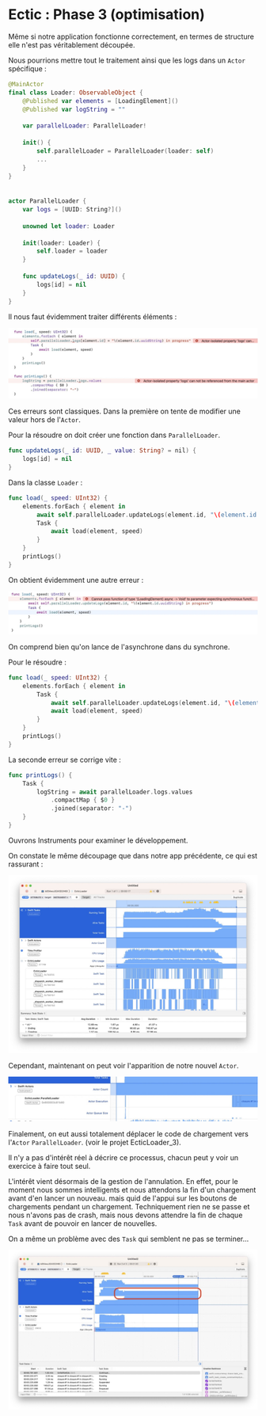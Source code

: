 # Ectic : Phase 3 (optimisation)

Même si notre application fonctionne correctement, en termes de structure elle n'est pas véritablement découpée.

Nous pourrions mettre tout le traitement ainsi que les logs dans un `Actor` spécifique :

```swift
@MainActor
final class Loader: ObservableObject {
    @Published var elements = [LoadingElement]()
    @Published var logString = ""
    
    var parallelLoader: ParallelLoader!
    
    init() {
        self.parallelLoader = ParallelLoader(loader: self)
        ...
    }
}


actor ParallelLoader {
    var logs = [UUID: String?]()
    
    unowned let loader: Loader
        
    init(loader: Loader) {
        self.loader = loader
    }
    
    func updateLogs(_ id: UUID) {
        logs[id] = nil
    }
}
```

Il nous faut évidemment traiter différents éléments :

![actor errors](images/actor_modif_1.jpeg)

Ces erreurs sont classiques. Dans la première on tente de modifier une valeur hors de l'`Actor`.

Pour la résoudre on doit créer une fonction dans `ParallelLoader`.

```swift
func updateLogs(_ id: UUID, _ value: String? = nil) {
    logs[id] = nil
}
```

Dans la classe `Loader` :

```swift
func load(_ speed: UInt32) {
    elements.forEach { element in
        await self.parallelLoader.updateLogs(element.id, "\(element.id.uuidString) in progress") 
        Task {
            await load(element, speed)
        }
    }
    printLogs()
}
```

On obtient évidemment une autre erreur :

![actor errors](images/actor_modif_2.jpeg)

On comprend bien qu'on lance de l'asynchrone dans du synchrone.

Pour le résoudre :

```swift
func load(_ speed: UInt32) {
    elements.forEach { element in
        Task {
        	await self.parallelLoader.updateLogs(element.id, "\(element.id.uuidString) in progress") 
            await load(element, speed)
        }
    }
    printLogs()
}
```

La seconde erreur se corrige vite :

```swift
func printLogs() {
    Task {
        logString = await parallelLoader.logs.values
            .compactMap { $0 }
            .joined(separator: "-")
    }
}
```

Ouvrons Instruments pour examiner le développement.

On constate le même découpage que dans notre app précédente, ce qui est rassurant :

![actor instruments](images/actor_instrument_1.jpeg)

Cependant, maintenant on peut voir l'apparition de notre nouvel `Actor`.

![actor instruments](images/actor_instrument_1_detail.jpeg)

Finalement, on eut aussi totalement déplacer le code de chargement vers l'`Actor` `ParallelLoader`. (voir le projet EcticLoader_3).

Il n'y a pas d'intérêt réel à décrire ce processus, chacun peut y voir un exercice à faire tout seul.

L'intérêt vient désormais de la gestion de l'annulation. En effet, pour le moment nous sommes intelligents et nous attendons la fin d'un chargement avant d'en lancer un nouveau. mais quid de l'appui sur les boutons de chargements pendant un chargement. Techniquement rien ne se passe et nous n'avons pas de crash, mais nous devons attendre la fin de chaque `Task` avant de pouvoir en lancer de nouvelles.

On a même un problème avec des `Task` qui semblent ne pas se terminer...

![actor instruments](images/actor_instrument_2.jpeg)

